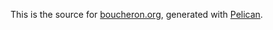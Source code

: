 This is the source for [boucheron.org][1], generated with [Pelican].


[1]: http://boucheron.org/brian
[Pelican]: https://github.com/getpelican/pelican
